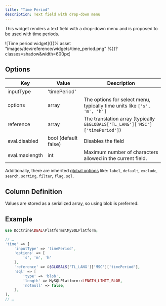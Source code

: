 ```yaml
---
title: "Time Period"
description: Text field with drop-down menu
---
```


This widget renders a text field with a drop-down menu and is proposed to be used with time periods.

![Time period widget]({{% asset "images/dev/reference/widgets/time_period.png" %}}?classes=shadow&width=600px)

## Options

| Key            | Value                | Description                                                                 |
|----------------|----------------------|-----------------------------------------------------------------------------|
| inputType      | 'timePeriod'         |                                                                             |
| options        | array                | The options for select menu, typically time units like `['s', 'm', 'h']`  |
| reference      | array                | The translation array (typically `&$GLOBALS['TL_LANG']['MSC']['timePeriod']`) |
| eval.disabled  | bool (default false) | Disables the field                                                          |
| eval.maxlength | int                  | Maximum number of characters allowed in the current field.          |

Additionally, there are inherited [global options](../../dca/fields/) like: `label`, `default`, `exclude`, `search`, `sorting`, `filter`, `flag`, `sql`.

## Column Definition

Values are stored as a serialized array, so using blob is preferred.


## Example

```php
use Doctrine\DBAL\Platforms\MySQLPlatform;

// …
'time' => [
    'inputType' => 'timePeriod',
    'options' => [
        's', 'm', 'h'
    ],
    'reference' => &$GLOBALS['TL_LANG']['MSC']['timePeriod'],
    'sql' => [
        'type' => 'blob',
        'length' => MySQLPlatform::LENGTH_LIMIT_BLOB,
        'notnull' => false,
    ],
],
// …
```
